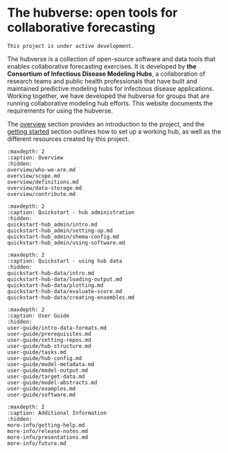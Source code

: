 # The hubverse: open tools for collaborative forecasting

```{caution}
This project is under active development.
```

The hubverse is a collection of open-source software and data tools that enables collaborative forecasting exercises. It is developed by **the Consortium of Infectious Disease Modeling Hubs**, a collaboration of research teams and public health professionals that have built and maintained predictive modeling hubs for infectious disease applications. Working together, we have developed the hubverse for groups that are running collaborative modeling hub efforts. This website documents the requirements for using the hubverse.  

The [overview](overview/who-we-are.md) section provides an introduction to the project, and the [getting started](quickstart_hub_admin/getting-started.md) section outlines how to set up a working hub, as well as the different resources created by this project.  




```{toctree}
:maxdepth: 2
:caption: Overview
:hidden:
overview/who-we-are.md
overview/scope.md
overview/definitions.md
overview/data-storage.md
overview/contribute.md
```

```{toctree}
:maxdepth: 2
:caption: Quickstart - hub administration
:hidden:
quickstart-hub_admin/intro.md
quickstart-hub_admin/setting-up.md
quickstart-hub_admin/shema-config.md
quickstart-hub_admin/using-software.md
```

```{toctree}
:maxdepth: 2
:caption: Quickstart - using hub data
:hidden:
quickstart-hub-data/intro.md
quickstart-hub-data/loading-output.md
quickstart-hub-data/plotting.md
quickstart-hub-data/evaluate-score.md
quickstart-hub-data/creating-ensembles.md
```

```{toctree}
:maxdepth: 2
:caption: User Guide
:hidden:
user-guide/intro-data-formats.md
user-guide/prerequisites.md
user-guide/setting-repos.md
user-guide/hub-structure.md
user-guide/tasks.md
user-guide/hub-config.md
user-guide/model-metadata.md
user-guide/model-output.md
user-guide/target-data.md
user-guide/model-abstracts.md
user-guide/examples.md
user-guide/software.md
```

```{toctree}
:maxdepth: 2
:caption: Additional Information
:hidden:
more-info/getting-help.md
more-info/release-notes.md
more-info/presentations.md
more-info/future.md
```
